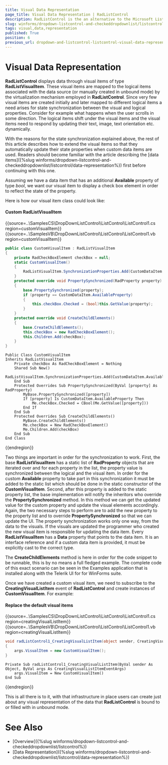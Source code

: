 ```yaml
---
title: Visual Data Representation
page_title: Visual Data Representation | RadListControl
description: RadListControl is the an alternative to the Microsoft ListBox control.
slug: winforms/dropdown-listcontrol-and-checkeddropdownlist/listcontrol/visual-data-representation
tags: visual,data,representation
published: True
position: 6
previous_url: dropdown-and-listcontrol-listcontrol-visual-data-representation
---
```


# Visual Data Representation

__RadListControl__ displays data through visual items of type __RadListVisualItem__. These visual items are mapped to the logical items associated with the data source (or manually created in unbound mode) by the virtualization mechanism employed in __RadListControl__. Since very few visual items are created initially and later mapped to different logical items a need arises for state synchronization between the visual and logical properties. Consider for example what happens when the user scrolls in some direction. The logical items shift under the visual items and the visual items need to respond by updating their text, image, text orientation etc. dynamically.
        
With the reasons for the state synchronization explained above, the rest of this article describes how to extend the visual items so that they automatically update their state properties when custom data items are used. Readers should become familiar with the article describing the [data items]({%slug winforms/dropdown-listcontrol-and-checkeddropdownlist/listcontrol/data-representation%}) first before continuing with this one.        

Assuming we have a data item that has an additional __Available__ property of type *bool*, we want our visual item to display a check box element in order to reflect the state of the property.

Here is how our visual item class could look like: 

#### Custom RadListVisualItem

{{source=..\SamplesCS\DropDownListControl\ListControl\ListControl1.cs region=customVisualItem}} 
{{source=..\SamplesVB\DropDownListControl\ListControl\ListControl1.vb region=customVisualItem}} 

````C#
public class CustomVisualItem : RadListVisualItem
{
    private RadCheckBoxElement checkBox = null;
    static CustomVisualItem()
    {
        RadListVisualItem.SynchronizationProperties.Add(CustomDataItem.AvailableProperty);
    }
    protected override void PropertySynchronized(RadProperty property)
    {
        base.PropertySynchronized(property);
        if (property == CustomDataItem.AvailableProperty)
        {
            this.checkBox.Checked = (bool)this.GetValue(property);
        }
    }
    protected override void CreateChildElements()
    {
        base.CreateChildElements();
        this.checkBox = new RadCheckBoxElement();
        this.Children.Add(checkBox);
    }
}

````
````VB.NET
Public Class CustomVisualItem
Inherits RadListVisualItem
    Private checkBox As RadCheckBoxElement = Nothing
    Shared Sub New()
        RadListVisualItem.SynchronizationProperties.Add(CustomDataItem.AvailableProperty)
    End Sub
    Protected Overrides Sub PropertySynchronized(ByVal [property] As RadProperty)
        MyBase.PropertySynchronized([property])
        If [property] Is CustomDataItem.AvailableProperty Then
            Me.checkBox.Checked = CBool(Me.GetValue([property]))
        End If
    End Sub
    Protected Overrides Sub CreateChildElements()
        MyBase.CreateChildElements()
        Me.checkBox = New RadCheckBoxElement()
        Me.Children.Add(checkBox)
    End Sub
End Class

````

{{endregion}} 
 
Two things are important in order for the synchronization to work. First, the base __RadListVisualItem__ has a static list of __RadProperty__ objects that are iterated over and for each property in the list, the property value is synchronized between the logical and the visual item. In order for the custom __Available__ property to take part in this synchronization it must be added to the static list which should be done in the static constructor of the __CustomVisualItem__. Second, after this property is added to the static property list, the base implementation will notify the inheritors who override the __PropertySynchronized__ method. In this method we can get the updated value for the custom property and update the visual elements accordingly. Again, the two necessary steps to perform are to add the new property to the property list and to override __PropertySynchronized__ so that we can update the UI. The property synchronization works only one way, from the data to the visuals. If the visuals are updated the programmer who created the new visual item is responsible for updating the data item. Every __RadListVisualItem__ has a __Data__ property that points to the data item. It is an interface reference and if a custom data item is provided, it must be explicitly cast to the correct type.        

The __CreateChildElements__ method is here in order for the code snippet to be runnable, this is by no means a full fledged example. The complete code of this exact scenario can be seen in the Examples application that is installed along with the Telerik UI for for WinForms suite.
         
Once we have created a custom visual item, we need to subscribe to the __CreatingVisualListItem__ event of __RadListControl__ and create instances of __CustomVisualItem__. For example: 

#### Replace the default visual items 

{{source=..\SamplesCS\DropDownListControl\ListControl\ListControl1.cs region=creatingVisualListItem}} 
{{source=..\SamplesVB\DropDownListControl\ListControl\ListControl1.vb region=creatingVisualListItem}} 

````C#
void radListControl1_CreatingVisualListItem(object sender, CreatingVisualListItemEventArgs args)
{
    args.VisualItem = new CustomVisualItem();
}

````
````VB.NET
Private Sub radListControl1_CreatingVisualListItem(ByVal sender As Object, ByVal args As CreatingVisualListItemEventArgs)
    args.VisualItem = New CustomVisualItem()
End Sub

````

{{endregion}}  

This is all there is to it, with that infrastructure in place users can create just about any visual representation of the data that __RadListControl__ is bound to or filled with in unbound mode. 

# See Also

* [Overview]({%slug winforms/dropdown-listcontrol-and-checkeddropdownlist/listcontrol%})
* [Data Representation]({%slug winforms/dropdown-listcontrol-and-checkeddropdownlist/listcontrol/data-representation%})

